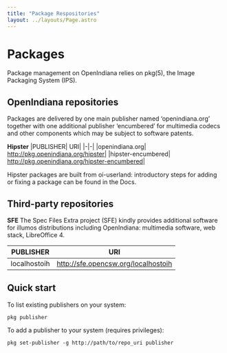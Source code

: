 ```yaml
---
title: "Package Respositories"
layout: ../layouts/Page.astro
---
```


# Packages

Package management on OpenIndiana relies on pkg(5), the Image Packaging System (IPS).

## OpenIndiana repositories
Packages are delivered by one main publisher named ‘openindiana.org’ together with one additional publisher ‘encumbered’ for multimedia codecs and other components which may be subject to software patents.

**Hipster**
|PUBLISHER|	URI|
|-|-|
|openindiana.org|	http://pkg.openindiana.org/hipster|
|hipster-encumbered|	http://pkg.openindiana.org/hipster-encumbered|

Hipster packages are built from oi-userland: introductory steps for adding or fixing a package can be found in the Docs.

## Third-party repositories
**SFE**
The Spec Files Extra project (SFE) kindly provides additional software for illumos distributions including OpenIndiana: multimedia software, web stack, LibreOffice 4.

|PUBLISHER|	URI|
|-|-|
|localhostoih|	http://sfe.opencsw.org/localhostoih|

## Quick start
To list existing publishers on your system:

```
pkg publisher
```

To add a publisher to your system (requires privileges):

```
pkg set-publisher -g http://path/to/repo_uri publisher
```


